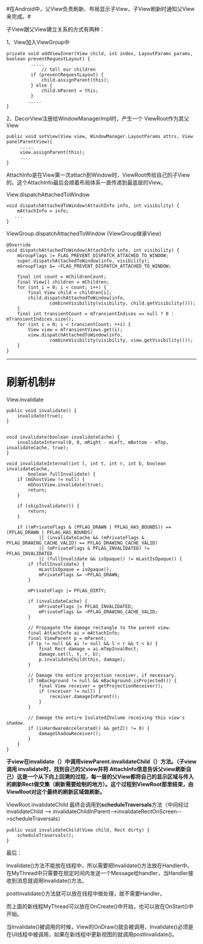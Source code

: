 #在Android中，父View负责刷新、布局显示子View，子View刷新时通知父View来完成。#

子View跟父View建立关系的方式有两种：

1、View加入ViewGroup中

	private void addViewInner(View child, int index, LayoutParams params, boolean preventRequestLayout) {  
	         .....  
	             // tell our children  
	         if (preventRequestLayout) {  
	             child.assignParent(this);  
	         } else {  
	             child.mParent = this;  
	         }  
	        .....  
	}

2、DecorView注册给WindowManagerImpl时，产生一个 ViewRoot作为其父View

	public void setView(View view, WindowManager.LayoutParams attrs, View panelParentView){  
	     .....  
	     view.assignParent(this);  
	     ....  
	}  

AttachInfo是在View第一次attach到Window时，ViewRoot传给自己的子View的。这个AttachInfo最后会顺着布局体系一直传递到最底层的View。

View.dispatchAttachedToWindow

	void dispatchAttachedToWindow(AttachInfo info, int visibility) {
	    mAttachInfo = info;
	   ...
	}

ViewGroup.dispatchAttachedToWindow (ViewGroup继承View)

	@Override
	void dispatchAttachedToWindow(AttachInfo info, int visibility) {
	    mGroupFlags |= FLAG_PREVENT_DISPATCH_ATTACHED_TO_WINDOW;
	    super.dispatchAttachedToWindow(info, visibility);
	    mGroupFlags &= ~FLAG_PREVENT_DISPATCH_ATTACHED_TO_WINDOW;
	
	    final int count = mChildrenCount;
	    final View[] children = mChildren;
	    for (int i = 0; i < count; i++) {
	        final View child = children[i];
	        child.dispatchAttachedToWindow(info,
	                combineVisibility(visibility, child.getVisibility()));
	    }
	    final int transientCount = mTransientIndices == null ? 0 : mTransientIndices.size();
	    for (int i = 0; i < transientCount; ++i) {
	        View view = mTransientViews.get(i);
	        view.dispatchAttachedToWindow(info,
	                combineVisibility(visibility, view.getVisibility()));
	    }
	}

-----------------------------------------------------------------
# 刷新机制#

View.invalidate

	public void invalidate() {
	    invalidate(true);
	}
	
	
	void invalidate(boolean invalidateCache) {
	    invalidateInternal(0, 0, mRight - mLeft, mBottom - mTop, invalidateCache, true);
	}
	
	void invalidateInternal(int l, int t, int r, int b, boolean invalidateCache,
	        boolean fullInvalidate) {
	    if (mGhostView != null) {
	        mGhostView.invalidate(true);
	        return;
	    }
	
	    if (skipInvalidate()) {
	        return;
	    }
	
	    if ((mPrivateFlags & (PFLAG_DRAWN | PFLAG_HAS_BOUNDS)) == (PFLAG_DRAWN | PFLAG_HAS_BOUNDS)
	            || (invalidateCache && (mPrivateFlags & PFLAG_DRAWING_CACHE_VALID) == PFLAG_DRAWING_CACHE_VALID)
	            || (mPrivateFlags & PFLAG_INVALIDATED) != PFLAG_INVALIDATED
	            || (fullInvalidate && isOpaque() != mLastIsOpaque)) {
	        if (fullInvalidate) {
	            mLastIsOpaque = isOpaque();
	            mPrivateFlags &= ~PFLAG_DRAWN;
	        }
	
	        mPrivateFlags |= PFLAG_DIRTY;
	
	        if (invalidateCache) {
	            mPrivateFlags |= PFLAG_INVALIDATED;
	            mPrivateFlags &= ~PFLAG_DRAWING_CACHE_VALID;
	        }
	
	        // Propagate the damage rectangle to the parent view.
	        final AttachInfo ai = mAttachInfo;
	        final ViewParent p = mParent;
	        if (p != null && ai != null && l < r && t < b) {
	            final Rect damage = ai.mTmpInvalRect;
	            damage.set(l, t, r, b);
	            p.invalidateChild(this, damage);
	        }
	
	        // Damage the entire projection receiver, if necessary.
	        if (mBackground != null && mBackground.isProjected()) {
	            final View receiver = getProjectionReceiver();
	            if (receiver != null) {
	                receiver.damageInParent();
	            }
	        }
	
	        // Damage the entire IsolatedZVolume receiving this view's shadow.
	        if (isHardwareAccelerated() && getZ() != 0) {
	            damageShadowReceiver();
	        }
	    }
	}


**子view在invalidate（）中调用viewParent.invalidateChild（）方法。（子view调用 invalidate时，找到自己的父view并将 AttachInfo信息告诉父view刷新自己）这是一个从下向上回溯的过程，每一层的父View都将自己的显示区域与传入的刷新Rect做交集（刷新需要绘制的地方）。这个过程到ViewRoot那里结束，由ViewRoot对这个最终的刷新区域做刷新。**

ViewRoot.invalidateChild    最终会调用到**scheduleTraversals**方法（中间经过invalidateChild --> invalidateChildInParent-->invalidateRectOnScreen-->scheduleTraversals）

	public void invalidateChild(View child, Rect dirty) {  
	    scheduleTraversals();  
	}
	 
最后：

Invalidate()方法不能放在线程中，所以需要把Invalidate()方法放在Handler中。在MyThread中只需要在规定时间内发送一个Message给handler，当Handler接收到消息就调用Invalidate()方法。

postInvalidate()方法就可以放在线程中做处理，就不需要Handler。

而上面的新线程MyThread可以放在OnCreate()中开始，也可以放在OnStart()中开始。

当Invalidate()被调用的时候，View的OnDraw()就会被调用，Invalidate()必须是在UI线程中被调用，如果在新线程中更新视图的就调用postInvalidate()。






